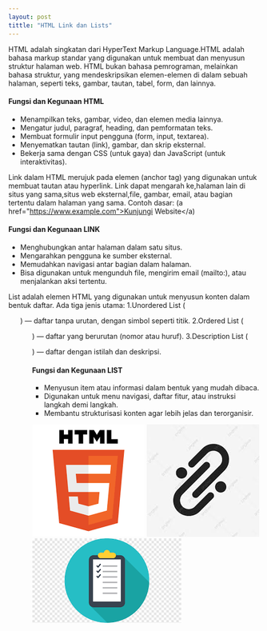 ```yaml
---
layout: post
tittle: "HTML Link dan Lists"
---
```


HTML adalah singkatan dari HyperText Markup Language.HTML adalah bahasa markup standar yang digunakan untuk membuat dan menyusun struktur halaman web. HTML bukan bahasa pemrograman, melainkan bahasa struktur, yang mendeskripsikan elemen-elemen di dalam sebuah halaman, seperti teks, gambar, tautan, tabel, form, dan lainnya.

<h4>Fungsi dan Kegunaan HTML</h4>
<ul type="disc">
<li>Menampilkan teks, gambar, video, dan elemen media lainnya.</li>
<li>
Mengatur judul, paragraf, heading, dan pemformatan teks.</li>
<li>Membuat formulir input pengguna (form, input, textarea).</li>
<li>
Menyematkan tautan (link), gambar, dan skrip eksternal.</li>
<li>Bekerja sama dengan CSS (untuk gaya) dan JavaScript (untuk interaktivitas).</li>
</ul>

Link dalam HTML merujuk pada elemen <a> (anchor tag) yang digunakan untuk membuat tautan atau hyperlink. Link dapat mengarah ke,halaman lain di situs yang sama,situs web eksternal,file, gambar, email, atau bagian tertentu dalam halaman yang sama.
Contoh dasar:
(a href="https://www.example.com">Kunjungi Website</a)

<h4>Fungsi dan Kegunaan LINK</h4>
<ul type="disc">
    <li>Menghubungkan antar halaman dalam satu situs.</li>
    <li>Mengarahkan pengguna ke sumber eksternal.</li>
    <li>Memudahkan navigasi antar bagian dalam halaman.</li>
    <li>Bisa digunakan untuk mengunduh file, mengirim email (mailto:), atau menjalankan aksi tertentu.</li>
</ul>

List adalah elemen HTML yang digunakan untuk menyusun konten dalam bentuk daftar. Ada tiga jenis utama:
1.Unordered List (<ul>) — daftar tanpa urutan, dengan simbol seperti titik.
2.Ordered List (<ol>) — daftar yang berurutan (nomor atau huruf).
3.Description List (<dl>) — daftar dengan istilah dan deskripsi.
<h4>Fungsi dan Kegunaan LIST</h4>
<ul>
    <li>Menyusun item atau informasi dalam bentuk yang mudah dibaca.</li>
    <li>Digunakan untuk menu navigasi, daftar fitur, atau instruksi langkah demi langkah.</li>
    <li>Membantu strukturisasi konten agar lebih jelas dan terorganisir.</li>
</ul>

![HTML Link dan Lists](/assets/images/gambar-7.png)
![HTML Link dan Lists](/assets/images/gambar-8.png)
![HTML Link dan Lists](/assets/images/gambar-9.png)
